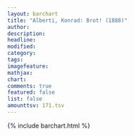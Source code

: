```yaml
---
layout: barchart
title: "Alberti, Konrad: Brot! (1888)"
author:
description:
headline:
modified:
category:
tags:
imagefeature: 
mathjax: 
chart: 
comments: true
featured: false
list: false
amounttsv: 171.tsv
---
```

{% include barchart.html %}
